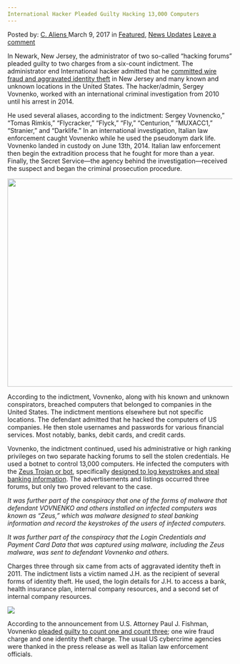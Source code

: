 ```yaml
---
International Hacker Pleaded Guilty Hacking 13,000 Computers
---
```

<article class="post-listing post-18513 post type-post status-publish format-standard has-post-thumbnail hentry category-deepdot-news category-news-updates tag-5113 tag-computers tag-guilty tag-hacker tag-hacking tag-international tag-pleaded">
<div class="post-inner">
<p class="post-meta">
<span>Posted by: <a href="https://www.deepdotweb.com/author/caliens/" title="">C. Aliens </a></span>
<span>March 9, 2017</span>
<span>in <a href="https://www.deepdotweb.com/category/deepdot-news/" rel="category tag">Featured</a>, <a href="https://www.deepdotweb.com/category/news-updates/" rel="category tag">News Updates</a></span>
<span><a href="https://www.deepdotweb.com/2017/03/09/international-hacker-pleaded-guilty-hacking-13000-computers/#respond">Leave a comment</a></span>
</p>
<div class="clear"></div>
<div class="entry">
<p>In Newark, New Jersey, the administrator of two so-called “hacking forums” pleaded guilty to two charges from a six-count indictment. The administrator end International hacker admitted that he <a href="https://www.justice.gov/usao-nj/pr/ukrainian-citizen-admits-using-army-13000-infected-computers-loot-log-credentials-payment">committed wire fraud and aggravated identity theft</a> in New Jersey and many known and unknown locations in the United States. The hacker/admin, Sergey Vovnenko, worked with an international criminal investigation from 2010 until his arrest in 2014.</p>
<p>He used several aliases, according to the indictment: Sergey Vovnencko,” “Tomas Rimkis,” “Flycracker,” “Flyck,” “Fly,” “Centurion,” “MUXACC1,” “Stranier,” and “Darklife.” In an international investigation, Italian law enforcement caught Vovnenko while he used the pseudonym dark life. Vovnenko landed in custody on June 13th, 2014. Italian law enforcement then begin the extradition process that he fought for more than a year. Finally, the Secret Service—the agency behind the investigation—received the suspect and began the criminal prosecution procedure.</p>
<p><img class="wp-image-18526 aligncenter" src="https://www.deepdotweb.com/wp-content/uploads/2017/03/word-image-8.png" width="998" height="466" srcset="https://www.deepdotweb.com/wp-content/uploads/2017/03/word-image-8.png 1681w, https://www.deepdotweb.com/wp-content/uploads/2017/03/word-image-8-300x140.png 300w, https://www.deepdotweb.com/wp-content/uploads/2017/03/word-image-8-1024x478.png 1024w" sizes="(max-width: 998px) 100vw, 998px" /></p>
<p>According to the indictment, Vovnenko, along with his known and unknown conspirators, breached computers that belonged to companies in the United States. The indictment mentions elsewhere but not specific locations. The defendant admitted that he hacked the computers of US companies. He then stole usernames and passwords for various financial services. Most notably, banks, debit cards, and credit cards.</p>
<p>Vovnenko, the indictment continued, used his administrative or high ranking privileges on two separate hacking forums to sell the stolen credentials. He used a botnet to control 13,000 computers. He infected the computers with the <a href="https://www.deepdotweb.com/2016/12/21/zeus-botnet-successor-floki-bot-available-alphabay/">Zeus Trojan or bot</a>, specifically <a href="https://www.deepdotweb.com/tag/malware/">designed to log keystrokes and steal banking information</a>. The advertisements and listings occurred three forums, but only two proved relevant to the case.</p>
<p><a id="post-18513-_gjdgxs"></a><em>It was further part of the conspiracy that one of the forms of malware that </em><br />
<em>defendant VOVNENKO and others installed on infected computers was known as &#8220;Zeus,” which was malware designed to steal banking information and record the keystrokes of the users of infected computers.</em></p>
<p><em><a id="post-18513-_30j0zll"></a>It was further part of the conspiracy that the Login Credentials and </em><br />
<em>Payment Card Data that was captured using malware, including the Zeus malware, was sent to defendant Vovnenko and others.</em></p>
<p>Charges three through six came from acts of aggravated identity theft in 2011. The indictment lists a victim named J.H. as the recipient of several forms of identity theft. He used, the login details for J.H. to access a bank, health insurance plan, internal company resources, and a second set of internal company resources.</p>
<p><img class="wp-image-18527 aligncenter" src="https://www.deepdotweb.com/wp-content/uploads/2017/03/word-image-9.png" srcset="https://www.deepdotweb.com/wp-content/uploads/2017/03/word-image-9.png 938w, https://www.deepdotweb.com/wp-content/uploads/2017/03/word-image-9-300x85.png 300w" sizes="(max-width: 938px) 100vw, 938px" /></p>
<p>According to the announcement from U.S. Attorney Paul J. Fishman, Vovnenko <a href="https://www.justice.gov/usao-nj/file/814376/download">pleaded guilty to count one and count three</a>; one wire fraud charge and one identity theft charge. The usual US cybercrime agencies were thanked in the press release as well as Italian law enforcement officials.</p>
</div>
<span style="display:none"><a href="https://www.deepdotweb.com/tag/13000/" rel="tag">13000</a> <a href="https://www.deepdotweb.com/tag/computers/" rel="tag">computers</a> <a href="https://www.deepdotweb.com/tag/guilty/" rel="tag">guilty</a> <a href="https://www.deepdotweb.com/tag/hacker/" rel="tag">hacker</a> <a href="https://www.deepdotweb.com/tag/hacking/" rel="tag">hacking</a> <a href="https://www.deepdotweb.com/tag/international/" rel="tag">international</a> <a href="https://www.deepdotweb.com/tag/pleaded/" rel="tag">pleaded</a></span> <span style="display:none" class="updated">2017-03-09</span>
<div style="display:none" class="vcard author" itemprop="author" itemscope itemtype="http://schema.org/Person"><strong class="fn" itemprop="name"><a href="https://www.deepdotweb.com/author/caliens/" title="Posts by C. Aliens" rel="author">C. Aliens</a></strong></div>
</div>
</article>

